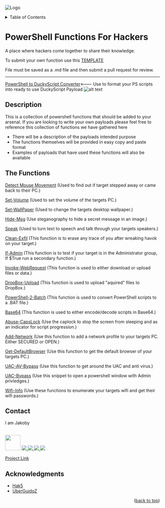 ![Logo](https://github.com/I-Am-Jakoby/hak5-submissions/blob/main/Assets/logo-170-px.png?raw=true)

<!-- TABLE OF CONTENTS -->
<details>
  <summary>Table of Contents</summary>
  <ol>
    <li><a href="#Description">Description</a></li>
    <li><a href="#The-Functions">The Functions</a></li>
    <li><a href="#Contact">Contact</a></li>
    <li><a href="#Acknowledgments">Acknowledgments</a></li>
  </ol>
</details>

# PowerShell Functions For Hackers

A place where hackers come together to share their knowledge.

To submit your own function use this [TEMPLATE](https://github.com/I-Am-Jakoby/PowerShell-for-Hackers/blob/main/template.md) 

File must be saved as a .md file and then submit a pull request for review.

***

[PowerShell to DuckyScript Converter](https://github.com/I-Am-Jakoby/PowerShell-for-Hackers/blob/main/PS-2-DuckyScript.ps1)<--- Use to format your PS scripts into ready to use DuckyScript Payload
![alt text](https://github.com/I-Am-Jakoby/PowerShell-for-Hackers/blob/main/Assets/Ducky-Ex.jpg)

## Description

This is a collection of powershell functions that should be added to your arsenal. 
If you are looking to write your own payloads 
please feel free to reference this collection of functions we have gathered here

* There will be a description of the payloads intended purpose 
* The functions themselves will be provided in easy copy and paste format 
* Examples of payloads that have used these functions will also be available  

## The Functions

[Detect Mouse Movement](https://github.com/I-Am-Jakoby/PowerShell-for-Hackers/blob/main/Functions/Detect-Mouse-Movement.md)
(Used to find out if target stepped away or came back to their PC.)

[Set-Volume](https://github.com/I-Am-Jakoby/PowerShell-for-Hackers/blob/main/Functions/Set-Volume.md)
(Used to set the volume of the targets PC.)

[Set-WallPaper](https://github.com/I-Am-Jakoby/PowerShell-for-Hackers/blob/main/Functions/Set-WallPaper.md)
(Used to change the targets desktop wallpaper.)

[Hide-Msg](https://github.com/I-Am-Jakoby/PowerShell-for-Hackers/blob/main/Functions/Hide-Msg.md)
(Use steganography to hide a secret message in an image.)

[Speak](https://github.com/I-Am-Jakoby/PowerShell-for-Hackers/blob/main/Functions/Speak.md)
(Used to turn text to speech and talk through your targets speakers.)

[Clean-Exfil](https://github.com/I-Am-Jakoby/PowerShell-for-Hackers/blob/main/Functions/Clean-Exfil.md)
(This function is to erase any trace of you after wreaking havok on your target.)

[If-Admin](https://github.com/I-Am-Jakoby/PowerShell-for-Hackers/blob/main/Functions/If-Admin.md)
(This function is to test if your target is in the Administrator group, If $True run a secondary function.)

[Invoke-WebRequest](https://github.com/I-Am-Jakoby/PowerShell-for-Hackers/blob/main/Functions/Invoke-WebRequest.md)
(This function is used to either download or upload files or data.)

[DropBox-Upload](https://github.com/I-Am-Jakoby/PowerShell-for-Hackers/blob/main/Functions/DropBox-Upload.md)
(This function is used to upload "aquired" files to DropBox.)

[PowerShell-2-Batch](https://github.com/I-Am-Jakoby/PowerShell-for-Hackers/blob/main/Functions/PowerShell-2-Batch.md)
(This function is used to convert PowerShell scripts to a .BAT file.)

[Base64](https://github.com/I-Am-Jakoby/PowerShell-for-Hackers/blob/main/Functions/B64.md)
(This function is used to either encode/decode scripts in Base64.)

[Abuse-CapsLock](https://github.com/I-Am-Jakoby/PowerShell-for-Hackers/blob/main/Functions/Abuse-CapsLock.md)
(Use the caplock to stop the screen from sleeping and as an indicator for script progression.)

[Add-Network](https://github.com/I-Am-Jakoby/PowerShell-for-Hackers/blob/main/Functions/Add-Network.md)
(Use this function to add a network profile to your targets PC. Either SECURED or OPEN.)

[Get-DefaultBrowser](https://github.com/I-Am-Jakoby/PowerShell-for-Hackers/blob/main/Functions/DefaultBrowser.md)
(Use this function to get the default browser of your targets PC.)

[UAC-AV-Bypass](https://github.com/I-Am-Jakoby/PowerShell-for-Hackers/blob/main/Functions/UAC-AV-Bypass.md)
(Use this function to get around the UAC and anti virus.)

[UAC-Bypass](https://github.com/I-Am-Jakoby/PowerShell-for-Hackers/blob/main/Functions/UAC-Bypass.md)
(Use this snippet to open a powershell window with Admin privledges.)

[Wifi-Info](https://github.com/I-Am-Jakoby/PowerShell-for-Hackers/blob/main/Functions/Wifi-Info.md)
(Use these functions to enumerate your targets wifi and get their wifi passwords.)


<!-- CONTACT -->
## Contact

I am Jakoby
  <p><br/>
  
  <img src="https://media.giphy.com/media/VgCDAzcKvsR6OM0uWg/giphy.gif" width="50"> 
  
  <a href="https://github.com/I-Am-Jakoby/">
    <img src="https://img.shields.io/badge/GitHub-I--Am--Jakoby-blue">
  </a>
  
  <a href="https://www.instagram.com/i_am_jakoby/">
    <img src="https://img.shields.io/badge/Instagram-i__am__jakoby-red">
  </a>
  
  <a href="https://twitter.com/I_Am_Jakoby/">
    <img src="https://img.shields.io/badge/Twitter-I__Am__Jakoby-blue">
  </a>
  
  <a href="https://www.youtube.com/c/IamJakoby/">
    <img src="https://img.shields.io/badge/YouTube-I_am_Jakoby-red">
  </a>

  [Project Link](https://github.com/I-Am-Jakoby/PowerShell-for-Hackers)
</p>

<!-- ACKNOWLEDGMENTS -->
## Acknowledgments

* [Hak5](https://hak5.org/)
* [UberGuidoZ](https://github.com/UberGuidoZ)




<p align="right">(<a href="#top">back to top</a>)</p>
